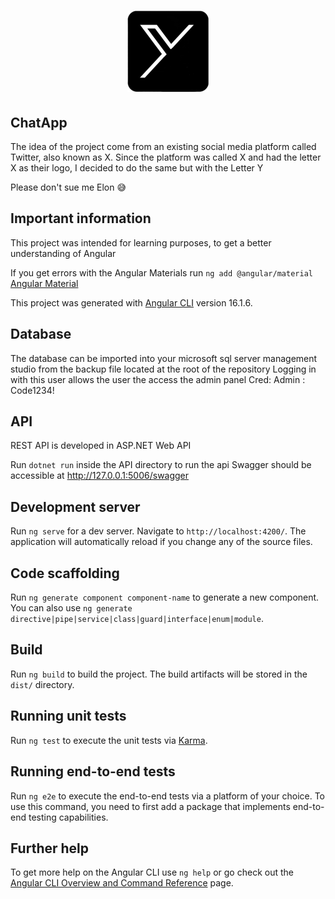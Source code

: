 <h1 align="center">
  <img src="https://raw.githubusercontent.com/Danman05/ChatApp/master/src/assets/Ylogo.png" width="130" height="130" alt="AppLogo">
</h1>

## ChatApp

The idea of the project come from an existing social media platform called Twitter, also known as X. Since the platform was called X and had the letter X as their logo, I decided to do the same but with the Letter Y

Please don't sue me Elon 😅

## Important information

This project was intended for learning purposes, to get a better understanding of Angular

If you get errors with the Angular Materials run `ng add @angular/material`
[Angular Material](https://material.angular.io/guide/getting-started)

This project was generated with [Angular CLI](https://github.com/angular/angular-cli) version 16.1.6.

## Database

The database can be imported into your microsoft sql server management studio from the backup file located at the root of the repository
Logging in with this user allows the user the access the admin panel
Cred: Admin : Code1234! 

## API

REST API is developed in ASP.NET Web API

Run `dotnet run` inside the API directory to run the api
Swagger should be accessible at http://127.0.0.1:5006/swagger


## Development server

Run `ng serve` for a dev server. Navigate to `http://localhost:4200/`. The application will automatically reload if you change any of the source files.

## Code scaffolding

Run `ng generate component component-name` to generate a new component. You can also use `ng generate directive|pipe|service|class|guard|interface|enum|module`.

## Build

Run `ng build` to build the project. The build artifacts will be stored in the `dist/` directory.

## Running unit tests

Run `ng test` to execute the unit tests via [Karma](https://karma-runner.github.io).

## Running end-to-end tests
Run `ng e2e` to execute the end-to-end tests via a platform of your choice. To use this command, you need to first add a package that implements end-to-end testing capabilities.

## Further help

To get more help on the Angular CLI use `ng help` or go check out the [Angular CLI Overview and Command Reference](https://angular.io/cli) page.
